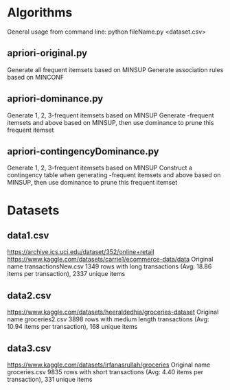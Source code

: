 # Algorithms
General usage from command line:
python fileName.py <dataset.csv> <MINSUP> <MINCONF> <startDominance>

## apriori-original.py
Generate all frequent itemsets based on MINSUP
Generate association rules based on MINCONF

## apriori-dominance.py
Generate 1, 2, 3-frequent itemsets based on MINSUP
Generate <startDominance>-frequent itemsets and above based on MINSUP, then use dominance to prune this frequent itemset

## apriori-contingencyDominance.py
Generate 1, 2, 3-frequent itemsets based on MINSUP
Construct a contingency table when generating <startDominance>-frequent itemsets and above based on MINSUP, then use dominance to prune this frequent itemset

# Datasets
## data1.csv
https://archive.ics.uci.edu/dataset/352/online+retail
https://www.kaggle.com/datasets/carrie1/ecommerce-data/data
Original name transactionsNew.csv
1349 rows with long transactions (Avg: 18.86 items per transaction), 2337 unique items

## data2.csv
https://www.kaggle.com/datasets/heeraldedhia/groceries-dataset
Original name groceries2.csv
3898 rows with medium length transactions (Avg: 10.94 items per transaction), 168 unique items

## data3.csv
https://www.kaggle.com/datasets/irfanasrullah/groceries
Original name groceries.csv
9835 rows with short transactions (Avg: 4.40 items per transaction), 331 unique items
